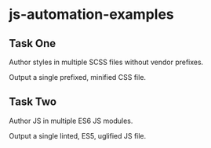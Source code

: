 # js-automation-examples

## Task One

Author styles in multiple SCSS files without vendor prefixes.

Output a single prefixed, minified CSS file.

## Task Two

Author JS in multiple ES6 JS modules.

Output a single linted, ES5, uglified JS file.

